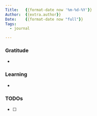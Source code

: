 ```yaml
---
Title:   {{format-date now '%m-%d-%Y'}}
Author:  {{extra.author}}
Date:    {{format-date now "full"}}
Tags:
  - journal

---
```


### Gratitude

-

### Learning

-

### TODOs

- [  ]
